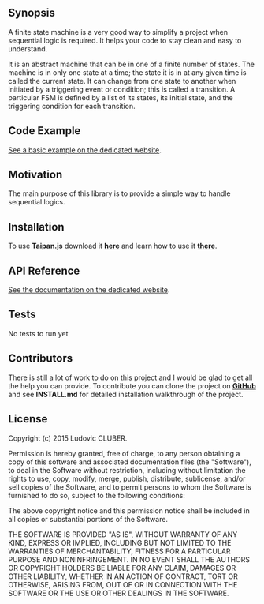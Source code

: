 ## Synopsis

  A finite state machine is a very good way to simplify a project when sequential logic is required. It helps your code to stay clean and easy to understand.

  It is an abstract machine that can be in one of a finite number of states. The machine is in only one state at a time; the state it is in at any given time is called the current state. It can change from one state to another when initiated by a triggering event or condition; this is called a transition. A particular FSM is defined by a list of its states, its initial state, and the triggering condition for each transition.

## Code Example

 [See a basic example on the dedicated website](http://taipanjs.lcluber.com/#example).

## Motivation

The main purpose of this library is to provide a simple way to handle sequential logics.

## Installation

To use **Taipan.js** download it **[here](http://taipanjs.lcluber.com/#download)** and learn how to use it **[there](http://taipanjs.lcluber.com/#example)**.

## API Reference

[See the documentation on the dedicated website](http://taipanjs.lcluber.com/doc/).

## Tests

No tests to run yet

## Contributors

There is still a lot of work to do on this project and I would be glad to get all the help you can provide.
To contribute you can clone the project on **[GitHub](https://github.com/LCluber/Taipan.js)** and see  **INSTALL.md** for detailed installation walkthrough of the project.

## License

Copyright (c) 2015 Ludovic CLUBER.

Permission is hereby granted, free of charge, to any person obtaining a copy
of this software and associated documentation files (the "Software"), to deal
in the Software without restriction, including without limitation the rights
to use, copy, modify, merge, publish, distribute, sublicense, and/or sell
copies of the Software, and to permit persons to whom the Software is
furnished to do so, subject to the following conditions:

The above copyright notice and this permission notice shall be included in all
copies or substantial portions of the Software.

THE SOFTWARE IS PROVIDED "AS IS", WITHOUT WARRANTY OF ANY KIND, EXPRESS OR
IMPLIED, INCLUDING BUT NOT LIMITED TO THE WARRANTIES OF MERCHANTABILITY,
FITNESS FOR A PARTICULAR PURPOSE AND NONINFRINGEMENT. IN NO EVENT SHALL THE
AUTHORS OR COPYRIGHT HOLDERS BE LIABLE FOR ANY CLAIM, DAMAGES OR OTHER
LIABILITY, WHETHER IN AN ACTION OF CONTRACT, TORT OR OTHERWISE, ARISING FROM,
OUT OF OR IN CONNECTION WITH THE SOFTWARE OR THE USE OR OTHER DEALINGS IN THE
SOFTWARE.

